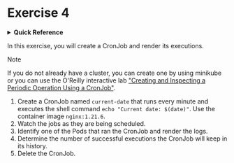 # Exercise 4

<details>
<summary><b>Quick Reference</b></summary>
<p>

* Namespace: `default`<br>
* Documentation: [CronJobs](https://kubernetes.io/docs/concepts/workloads/controllers/cron-jobs/)

</p>
</details>

In this exercise, you will create a CronJob and render its executions.

> [!NOTE]
> If you do not already have a cluster, you can create one by using minikube or you can use the O'Reilly interactive lab ["Creating and Inspecting a Periodic Operation Using a CronJob"](https://learning.oreilly.com/scenarios/creating-and-inspecting/9781098163891/).

1. Create a CronJob named `current-date` that runs every minute and executes the shell command `echo "Current date: $(date)"`. Use the container image `nginx:1.21.6`.
2. Watch the jobs as they are being scheduled.
3. Identify one of the Pods that ran the CronJob and render the logs.
4. Determine the number of successful executions the CronJob will keep in its history.
5. Delete the CronJob.
